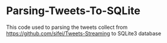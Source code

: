 Parsing-Tweets-To-SQLite
========================
This code used to parsing the tweets collect from https://github.com/sifei/Tweets-Streaming 
to SQLite3 database
